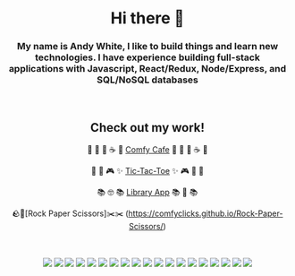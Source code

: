 <div align="center">

# Hi there 👋

</div>

<div align="center">

<h3> My name is Andy White, I like to build things and learn new technologies. I have experience building full-stack applications with Javascript, React/Redux, Node/Express, and SQL/NoSQL databases </h3>
<br>
</div>


<div align="center">


## Check out my work!

🥐 🍩  🍪 ☕️ 🥐 [Comfy Cafe](https://comfyclicks.github.io/Comfy-Cafe/) 🧁 🍩  🍪 ☕️ 🧁

🚀  🎲  🎮  ✨ [Tic-Tac-Toe](https://comfyclicks.github.io/Tic-Tac-Toe/) ✨  🎮  🎲  🚀

📚 🤓 📚 [Library App](https://comfyclicks.github.io/Library-App/) 📚 🤩 📚

🪨📄[Rock Paper Scissors]✂️✂️
(https://comfyclicks.github.io/Rock-Paper-Scissors/)

<br>
<br>

</div>


<div align="center">

<img src="https://img.shields.io/badge/javascript-%23323330.svg?style=for-the-badge&logo=javascript&logoColor=%23F7DF1E">
<img src="https://img.shields.io/badge/typescript-%23007ACC.svg?style=for-the-badge&logo=typescript&logoColor=white">
<img src="https://img.shields.io/badge/html5-%23E34F26.svg?style=for-the-badge&logo=html5&logoColor=white">
<img src="https://img.shields.io/badge/css3-%231572B6.svg?style=for-the-badge&logo=css3&logoColor=white">
<img src="https://img.shields.io/badge/SASS-hotpink.svg?style=for-the-badge&logo=SASS&logoColor=white">
<img src="https://img.shields.io/badge/react-%2320232a.svg?style=for-the-badge&logo=react&logoColor=%2361DAFB">
<img src="https://img.shields.io/badge/redux-%23593d88.svg?style=for-the-badge&logo=redux&logoColor=white">
<img src="https://img.shields.io/badge/node.js-6DA55F?style=for-the-badge&logo=node.js&logoColor=white">
<img src="https://img.shields.io/badge/express.js-%23404d59.svg?style=for-the-badge&logo=express&logoColor=%2361DAFB">
<img src="https://img.shields.io/badge/MongoDB-%234ea94b.svg?style=for-the-badge&logo=mongodb&logoColor=white">
<img src="https://img.shields.io/badge/redis-%23DD0031.svg?style=for-the-badge&logo=redis&logoColor=white">
<img src="https://img.shields.io/badge/postgres-%23316192.svg?style=for-the-badge&logo=postgresql&logoColor=white">
<img src="https://img.shields.io/badge/mysql-4479A1.svg?style=for-the-badge&logo=mysql&logoColor=white">
<img src="https://img.shields.io/badge/Microsoft%20SQL%20Server-CC2927?style=for-the-badge&logo=microsoft%20sql%20server&logoColor=white">
<img src="https://img.shields.io/badge/tailwindcss-%2338B2AC.svg?style=for-the-badge&logo=tailwind-css&logoColor=white">
<img src="https://img.shields.io/badge/chakra-%234ED1C5.svg?style=for-the-badge&logo=chakraui&logoColor=white">
<img src="https://img.shields.io/badge/NPM-%23CB3837.svg?style=for-the-badge&logo=npm&logoColor=white">
<img src="https://img.shields.io/badge/webpack-%238DD6F9.svg?style=for-the-badge&logo=webpack&logoColor=black">
<img src="https://img.shields.io/badge/vite-%23646CFF.svg?style=for-the-badge&logo=vite&logoColor=white">

</div>
